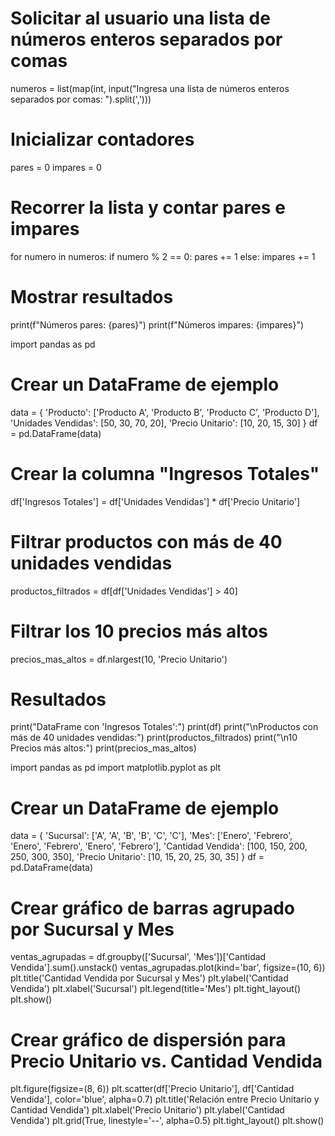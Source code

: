 # Solicitar al usuario una lista de números enteros separados por comas
numeros = list(map(int, input("Ingresa una lista de números enteros separados por comas: ").split(',')))

# Inicializar contadores
pares = 0
impares = 0

# Recorrer la lista y contar pares e impares
for numero in numeros:
    if numero % 2 == 0:
        pares += 1
    else:
        impares += 1

# Mostrar resultados
print(f"Números pares: {pares}")
print(f"Números impares: {impares}")

import pandas as pd

# Crear un DataFrame de ejemplo
data = {
    'Producto': ['Producto A', 'Producto B', 'Producto C', 'Producto D'],
    'Unidades Vendidas': [50, 30, 70, 20],
    'Precio Unitario': [10, 20, 15, 30]
}
df = pd.DataFrame(data)

# Crear la columna "Ingresos Totales"
df['Ingresos Totales'] = df['Unidades Vendidas'] * df['Precio Unitario']

# Filtrar productos con más de 40 unidades vendidas
productos_filtrados = df[df['Unidades Vendidas'] > 40]

# Filtrar los 10 precios más altos
precios_mas_altos = df.nlargest(10, 'Precio Unitario')

# Resultados
print("DataFrame con 'Ingresos Totales':")
print(df)
print("\nProductos con más de 40 unidades vendidas:")
print(productos_filtrados)
print("\n10 Precios más altos:")
print(precios_mas_altos)

import pandas as pd
import matplotlib.pyplot as plt

# Crear un DataFrame de ejemplo
data = {
    'Sucursal': ['A', 'A', 'B', 'B', 'C', 'C'],
    'Mes': ['Enero', 'Febrero', 'Enero', 'Febrero', 'Enero', 'Febrero'],
    'Cantidad Vendida': [100, 150, 200, 250, 300, 350],
    'Precio Unitario': [10, 15, 20, 25, 30, 35]
}
df = pd.DataFrame(data)

# Crear gráfico de barras agrupado por Sucursal y Mes
ventas_agrupadas = df.groupby(['Sucursal', 'Mes'])['Cantidad Vendida'].sum().unstack()
ventas_agrupadas.plot(kind='bar', figsize=(10, 6))
plt.title('Cantidad Vendida por Sucursal y Mes')
plt.ylabel('Cantidad Vendida')
plt.xlabel('Sucursal')
plt.legend(title='Mes')
plt.tight_layout()
plt.show()

# Crear gráfico de dispersión para Precio Unitario vs. Cantidad Vendida
plt.figure(figsize=(8, 6))
plt.scatter(df['Precio Unitario'], df['Cantidad Vendida'], color='blue', alpha=0.7)
plt.title('Relación entre Precio Unitario y Cantidad Vendida')
plt.xlabel('Precio Unitario')
plt.ylabel('Cantidad Vendida')
plt.grid(True, linestyle='--', alpha=0.5)
plt.tight_layout()
plt.show()


